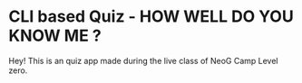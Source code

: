 # CLI based Quiz - HOW WELL DO YOU KNOW ME ?

Hey! This is an quiz app made during the live class of NeoG Camp Level zero. 